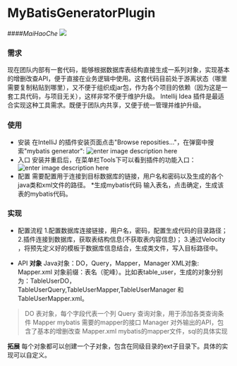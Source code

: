 # MyBatisGeneratorPlugin  
####*MaiHaoChe* 
![](https://avatars2.githubusercontent.com/u/1483254?v=4&s=200)

### 需求
现在团队内部有一套代码，能够根据数据库表结构直接生成一系列对象，实现基本的增删改查API，便于直接在业务逻辑中使用。这套代码目前处于游离状态（哪里需要复制粘贴到哪里），又不便于组织成jar包，作为各个项目的依赖（因为这是一套工具代码，与项目无关），这样非常不便于维护升级。
Intellij Idea 插件是最适合实现这种工具需求。既便于团队内共享，又便于统一管理并维护升级。

### 使用
* 安装
	在IntelliJ 的插件安装页面点击"Browse reposities..."，在弹窗中搜索"mybatis generator":
	![enter image description here](http://of8cu1h2w.bkt.clouddn.com/searchmybatisgenerator.png)
* 入口
安装并重启后，在菜单栏Tools下可以看到插件的功能入口：
![enter image description here](http://of8cu1h2w.bkt.clouddn.com/entry.png)
* 配置
需要配置用于连接到目标数据库的链接，用户名和密码以及生成的各个java类和xml文件的路径。
*生成mybatis代码
输入表名，点击确定，生成该表的mybatis代码。

### 实现
* 配置流程
1.配置数据库连接链接，用户名，密码，配置生成代码的目录路径；
2.插件连接到数据库，获取表结构信息(不获取表内容信息)；
3.通过Velocity ，将预先定义好的模板于数据库信息结合，生成类文件，写入目标路径中。

* API
	 **对象**
	Java对象：DO，Query，Mapper，Manager
	XML对象:  Mapper.xml
	对象前缀：表名（驼峰）。比如表table_user，生成的对象分别为：TableUserDO，TableUserQuery,TableUserMapper,TableUserManager 和 TableUserMapper.xml。
> DO 表对象，每个字段代表一个列
> Query 查询对象，用于添加各类查询条件
> Mapper mybatis 需要的mapper的接口
> Manager 对外输出的API，包含了基本的增删改查
> Mapper.xml mybatis的mapper文件，sql的具体实现

 **拓展**
	每个对象都可以创建一个子对象，包含在同级目录的ext子目录下。具体的实现可以自定义。



